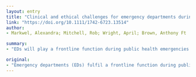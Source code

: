 ```yaml
---
layout: entry
title: "Clinical and ethical challenges for emergency departments during communicable disease outbreaks: can lessons from Ebola Virus Disease be applied to the COVID-19 pandemic?"
link: "https://doi.org/10.1111/1742-6723.13514"
author:
- Markwel, Alexandra; Mitchell, Rob; Wright, April; Brown, Anthony Ft

summary:
- "EDs will play a frontline function during public health emergencies (PHEs) This perspective article draws on qualitative data from a longitudinal, ethnographic study of an Australian tertiary ED. Interview data collected during the 2014 Ebola Virus Disease PHE of International Concern suggests that ED clinicians have a strong sense of professional responsibility. The study exposes the tension between a healthcare worker's right to protection and a duty to provide treatment."

original:
- "Emergency departments (EDs) fulfil a frontline function during public health emergencies (PHEs) and will play a pivotal role during the COVID-19 pandemic. This perspective article draws on qualitative data from a longitudinal, ethnographic study of an Australian tertiary ED to illustrate the clinical and ethical challenges faced by EDs during PHEs. Interview data collected during the 2014 Ebola Virus Disease PHE of International Concern suggests that ED clinicians have a strong sense of professional responsibility, but this can be compromised by increased visibility of risk and sub-optimal engagement from hospital managers and public health authorities. The study exposes the tension between a healthcare worker's right to protection and a duty to provide treatment. Given the narrow window of opportunity to prepare for a surge of COVID-19 presentations, there is an immediate need to reflect and learn from previous experiences. To maintain the confidence of ED clinicians, and minimise the risk of moral injury, hospital and public health authorities must urgently develop processes to support ethical healthcare delivery and ensure adequate resourcing of EDs. This article is protected by copyright. All rights reserved."
---
```


